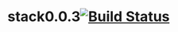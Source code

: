 # stack0.0.3[![Build Status](https://travis-ci.org/zhanchi5/stack0.0.2.svg?branch=master)](https://travis-ci.org/zhanchi5/stack0.0.2)
